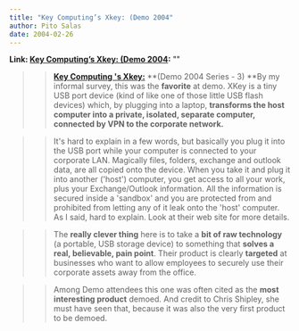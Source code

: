 ```yaml
---
title: "Key Computing’s Xkey: (Demo 2004"
author: Pito Salas
date: 2004-02-26
---
```


**Link: [Key Computing’s Xkey: (Demo 2004](None):** ""


>>

>> [**Key Computing 's Xkey:**](<http://www.key-computing.com/XKey.asp>)
**(Demo 2004 Series - 3) **By my informal survey, this was the **favorite** at
demo. XKey is a tiny USB port device (kind of like one of those little USB
flash devices) which, by plugging into a laptop, **transforms the host
computer into a private, isolated, separate computer, connected by VPN to the
corporate network.**

>>

>>  
>
>>

>>  
>>

>>  
>
>>

>> It's hard to explain in a few words, but basically you plug it into the USB
port while your computer is connected to your corporate LAN. Magically files,
folders, exchange and outlook data, are all copied onto the device. When you
take it and plug it into another ('host') computer, you get access to all your
work, plus your Exchange/Outlook information. All the information is secured
inside a 'sandbox' and you are protected from and prohibited from letting any
of it leak onto the 'host' computer. As I said, hard to explain. Look at their
web site for more details.

>>

>>  
>
>>

>>  
>>

>>  
>
>>

>> The **really clever thing** here is to take a **bit of raw technology** (a
portable, USB storage device) to something that **solves a real, believable,
pain point**. Their product is clearly **targeted** at businesses who want to
allow employees to securely use their corporate assets away from the office.

>>

>>  
>
>>

>>  
>>

>>  
>
>>

>> Among Demo attendees this one was often cited as the **most interesting
product** demoed. And credit to Chris  Shipley, she must have seen that,
because it was also the very first product to be demoed.


